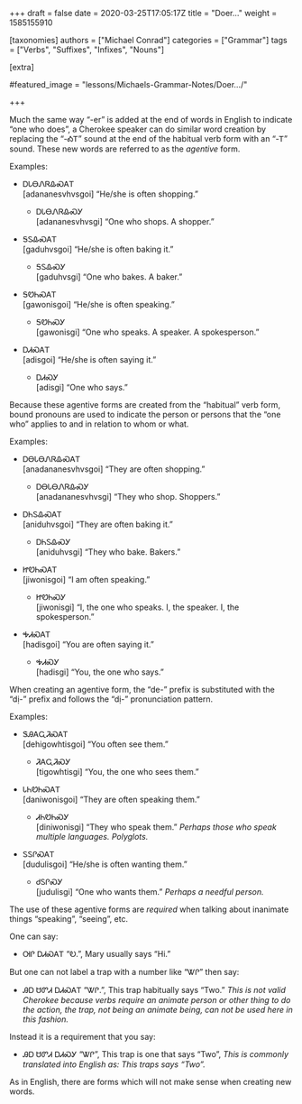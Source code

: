+++
draft = false
date = 2020-03-25T17:05:17Z
title = "Doer…"
weight = 1585155910

[taxonomies]
authors = ["Michael Conrad"]
categories = ["Grammar"]
tags = ["Verbs", "Suffixes", "Infixes", "Nouns"]

[extra]

#featured_image = "lessons/Michaels-Grammar-Notes/Doer…/"

+++

Much the same way “-er” is added at the end of words in English to
indicate “one who does”, a Cherokee speaker can do similar word creation
by replacing the “-ᎣᎢ” sound at the end of the habitual verb form with
an “-Ꭲ” sound. These new words are referred to as the *agentive* form.
<!-- more -->
Examples:

  - ᎠᏓᎾᏁᏒᎲᏍᎪᎢ  
    \[adananesvhvsgoi\] “He/she is often shopping.”
    
      - ᎠᏓᎾᏁᏒᎲᏍᎩ  
        \[adananesvhvsgi\] “One who shops. A shopper.”

  - ᎦᏚᎲᏍᎪᎢ  
    \[gaduhvsgoi\] “He/she is often baking it.”
    
      - ᎦᏚᎲᏍᎩ  
        \[gaduhvsgi\] “One who bakes. A baker.”

  - ᎦᏬᏂᏍᎪᎢ  
    \[gawonisgoi\] “He/she is often speaking.”
    
      - ᎦᏬᏂᏍᎩ  
        \[gawonisgi\] “One who speaks. A speaker. A spokesperson.”

  - ᎠᏗᏍᎪᎢ  
    \[adisgoi\] “He/she is often saying it.”
    
      - ᎠᏗᏍᎩ  
        \[adisgi\] “One who says.”

Because these agentive forms are created from the “habitual” verb form,
bound pronouns are used to indicate the person or persons that the “one
who” applies to and in relation to whom or what.

Examples:

  - ᎠᎾᏓᎾᏁᏒᎲᏍᎪᎢ  
    \[anadananesvhvsgoi\] “They are often shopping.”
    
      - ᎠᎾᏓᎾᏁᏒᎲᏍᎩ  
        \[anadananesvhvsgi\] “They who shop. Shoppers.”

  - ᎠᏂᏚᎲᏍᎪᎢ  
    \[aniduhvsgoi\] “They are often baking it.”
    
      - ᎠᏂᏚᎲᏍᎩ  
        \[aniduhvsgi\] “They who bake. Bakers.”

  - ᏥᏬᏂᏍᎪᎢ  
    \[jiwonisgoi\] “I am often speaking.”
    
      - ᏥᏬᏂᏍᎩ  
        \[jiwonisgi\] “I, the one who speaks. I, the speaker. I, the
        spokesperson.”

  - ᎭᏗᏍᎪᎢ  
    \[hadisgoi\] “You are often saying it.”
    
      - ᎭᏗᏍᎩ  
        \[hadisgi\] “You, the one who says.”

When creating an agentive form, the “de-” prefix is substituted with the
“dị-” prefix and follows the “dị-” pronunciation pattern.

Examples:

  - ᏕᎯᎪᏩᏘᏍᎪᎢ  
    \[dehigowhtisgoi\] “You often see them.”
    
      - ᏘᎪᏩᏘᏍᎩ  
        \[tigowhtisgi\] “You, the one who sees them.”

  - ᏓᏂᏬᏂᏍᎪᎢ  
    \[daniwonisgoi\] “They are often speaking them.”
    
      - ᏗᏂᏬᏂᏍᎩ  
        \[diniwonisgi\] “They who speak them.” *Perhaps those who speak
        multiple languages. Polyglots.*

  - ᏚᏚᎵᏍᎪᎢ  
    \[dudulisgoi\] “He/she is often wanting them.”
    
      - ᏧᏚᎵᏍᎩ  
        \[judulisgi\] “One who wants them.” *Perhaps a needful person.*

The use of these agentive forms are *required* when talking about
inanimate things “speaking”, “seeing”, etc.

One can say:

  - ᎺᎵ ᎠᏗᏍᎪᎢ “Ꭷ.”, Mary usually says “Hi.”

But one can not label a trap with a number like “ᏔᎵ” then say:

  - ᎯᎠ ᏌᏛᏗ ᎠᏗᏍᎪᎢ “ᏔᎵ.”, This trap habitually says “Two.” *This is not
    valid Cherokee because verbs require an animate person or other
    thing to do the action, the trap, not being an animate being, can
    not be used here in this fashion.*

Instead it is a requirement that you say:

  - ᎯᎠ ᏌᏛᏗ ᎠᏗᏍᎩ “ᏔᎵ”, This trap is one that says “Two”, *This is
    commonly translated into English as: This traps says “Two”.*

As in English, there are forms which will not make sense when creating
new words.

